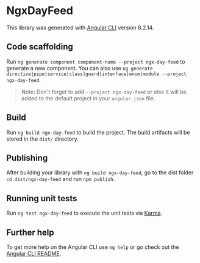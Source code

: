 # NgxDayFeed

This library was generated with [Angular CLI](https://github.com/angular/angular-cli) version 8.2.14.

## Code scaffolding

Run `ng generate component component-name --project ngx-day-feed` to generate a new component. You can also use `ng generate directive|pipe|service|class|guard|interface|enum|module --project ngx-day-feed`.
> Note: Don't forget to add `--project ngx-day-feed` or else it will be added to the default project in your `angular.json` file. 

## Build

Run `ng build ngx-day-feed` to build the project. The build artifacts will be stored in the `dist/` directory.

## Publishing

After building your library with `ng build ngx-day-feed`, go to the dist folder `cd dist/ngx-day-feed` and run `npm publish`.

## Running unit tests

Run `ng test ngx-day-feed` to execute the unit tests via [Karma](https://karma-runner.github.io).

## Further help

To get more help on the Angular CLI use `ng help` or go check out the [Angular CLI README](https://github.com/angular/angular-cli/blob/master/README.md).
